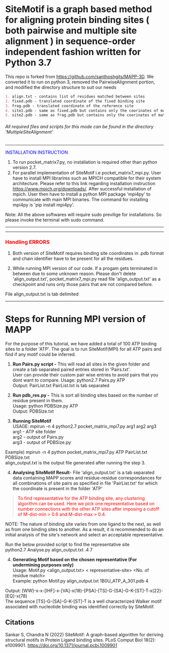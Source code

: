 # SiteMotif is a graph based method for aligning protein binding sites ( both pairwise and multiple site alignment ) in sequence-order independent fashion written for Python 3.7

This repo is forked from https://github.com/santhoshgits/MAPP-3D. We converted it to run on python 3, removed the PairwiseAlignment portion, and modified the directory structure to suit our needs

```markdown
1. align.txt - contains list of residues matched between sites
2. fixed.pdb - translated coordinate of the fixed binding site
3. frag.pdb - translated coordinate of the reference site
4. site1.pdb - same as fixed.pdb but contains only the coorinates of matched residues
5. site2.pdb - same as frag.pdb but contains only the coorinates of matched residues
```
###### All required files and scripts for this mode can be found in the directory 'MultipleSiteAlignment'

---

<span style="color:blue">INSTALLATION INSTRUCTION</span>
1) To run pocket_matrix7.py, no installation is required other than python version 2.7.
2) For parallel implementation of SiteMotif i.e pocket_matrix7_mpi.py. User have to install MPI librarires such as MPICH compatible for their system architecture.
Please refer to this link regarding installation instruction https://www.mpich.org/downloads/.
After successful installation of mpich. User then have to install a python MPI package 'mpi4py' to communicate with main MPI binaries.
The command for installing mpi4py is 'pip install mpi4py'.

Note: All the above softwares will require sudo previlige for installations. So please invoke the terminal with sudo command.

---

---
<h3><span style="color:red">Handling ERRORS</span></h3>

1) Both version of SiteMotif requires binding site coordinates in .pdb format and chain identifier have to be present for all the residues.

2) While running MPI version of our code. If a progam gets terminated in between due to some unknown reason. Please don't delete 'align_output.txt', pocket_matrix7_mpi.py read  file 'align_output.txt' as a checkpoint and runs only those pairs that are not compared before.

File align_output.txt is tab delimited

---

# Steps for Running MPI version of MAPP

For the purpose of this tutorial, we have added a total of 100 ATP binding sites to a folder 'ATP'. The goal is to run SiteMotif(MPI) for all ATP pairs and find if any motif could be inferred.

1. **Run Pairs.py script -** This will read all sites in the given folder and create a tab separated paired entries stored in 'Pairs.txt'.  
User can provide their custom pair wise entries to avoid pairs that you dont want to compare.
Usage: python2.7 Pairs.py ATP <br> 
Output: PairList.txt
PairList.txt is tab separated


2. **Run pdb_res.py -** This is sort all binding sites based on the number of residue present in them.<br> Usage: python PDBSize.py ATP <br>
Output: PDBSize.txt

3. **Running SiteMotif**<br>
USAGE: mpirun -n 4 python2.7 pocket_matrix_mpi7.py arg1 arg2 arg3<br>
arg1 - ATP site folder<br>
arg2 - output of Pairs.py<br>
arg3 - output of PDBSize.py

Example) mpirun -n 4 python pocket_matrix_mpi7.py ATP PairList.txt PDBSize.txt <br>
align_output.txt is the output file generated after running the step 3.

4. **Analysing SiteMotif Result**-
File 'align_output.txt' is a tab separated data containing MAPP scores and residue-residue correspondances for all combinations of site pairs as specified in file 'PairList.txt' for which the coordinate is present in the folder 'ATP'


><span style="color:red"> To find representative for the ATP binding site, any clustering algorithm can be used. Here we pick one representative based on number connections with the other ATP sites
after imposing a cutoff of M-dist-min > 0.6 and M-dist-max > 0.4.</span>

NOTE: The nature of binding site varies from one ligand to the next, as well as from one binding sites to another. As a result, it is recommended to do an initial analysis of the site's network and select an acceptable representative.

Run the below provided script to find the representative site<br>
python2.7 Analyse.py align_output.txt .4 7

4. **Generating Motif based on the chosen representative (For undermining purposes only)**<br>
Usage: Motif.py <align_output.txt> < representative-site> <No. of residue match><br>
Example: python Motif.py align_output.txt 1B0U_ATP_A_301.pdb 4

Output: [WW]-x-x-[IHF]-x-[VA]-x(18)-[PSA]-[TS]-G-[SA]-G-K-[ST]-T-x(22)-[EQ]-x(78)<br>
The sequence [TS]-G-[SA]-G-K-[ST]-T is a well characterized Walker motif associated with nucleotide binding was identified correctly by SiteMotif. 

## Citations
Sankar S, Chandra N (2022) SiteMotif: A graph-based algorithm for deriving structural motifs in Protein Ligand binding sites. PLoS Comput Biol 18(2): e1009901. https://doi.org/10.1371/journal.pcbi.1009901
